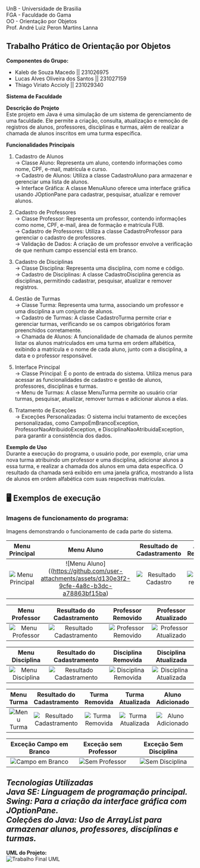 UnB - Universidade de Brasilia <br>
FGA - Faculdade do Gama <br>
OO - Orientação por Objetos <br>
Prof. André Luiz Peron Martins Lanna <br>

Trabalho Prático de Orientação por Objetos
---------------------------------------------------------------------------------------------------------------------------------------------------------------------------------------------------------------------
**Componentes do Grupo:**
- Kaleb de Souza Macedo || 231026975
- Lucas Alves Oliveira dos Santos || 231027159
- Thiago Viriato Accioly || 231029340

**Sistema de Faculdade** <br>

**Descrição do Projeto** <br>
Este projeto em Java é uma simulação de um sistema de gerenciamento de uma faculdade. Ele permite a criação, consulta, atualização e remoção de registros de alunos, professores, disciplinas e turmas, além de realizar a chamada de alunos inscritos em uma turma específica. 

**Funcionalidades Principais**
1. Cadastro de Alunos <br>
-> Classe Aluno: Representa um aluno, contendo informações como nome, CPF, e-mail, matrícula e curso. <br>
-> Cadastro de Alunos: Utiliza a classe CadastroAluno para armazenar e gerenciar uma lista de alunos. <br>
-> Interface Gráfica: A classe MenuAluno oferece uma interface gráfica usando JOptionPane para cadastrar, pesquisar, atualizar e remover alunos. <br>
   
2. Cadastro de Professores <br>
-> Classe Professor: Representa um professor, contendo informações como nome, CPF, e-mail, área de formação e matrícula FUB. <br>
-> Cadastro de Professores: Utiliza a classe CadastroProfessor para gerenciar o cadastro de professores. <br>
-> Validação de Dados: A criação de um professor envolve a verificação de que nenhum campo essencial está em branco. <br>
   
3. Cadastro de Disciplinas <br>
-> Classe Disciplina: Representa uma disciplina, com nome e código. <br>
-> Cadastro de Disciplinas: A classe CadastroDisciplina gerencia as disciplinas, permitindo cadastrar, pesquisar, atualizar e remover registros. <br>
   
4. Gestão de Turmas <br>
-> Classe Turma: Representa uma turma, associando um professor e uma disciplina a um conjunto de alunos. <br>
-> Cadastro de Turmas: A classe CadastroTurma permite criar e gerenciar turmas, verificando se os campos obrigatórios foram preenchidos corretamente. <br>
-> Chamada de Alunos: A funcionalidade de chamada de alunos permite listar os alunos matriculados em uma turma em ordem alfabética, exibindo a matrícula e o nome de cada aluno, junto com a disciplina, a data e o professor responsável. <br>
   
5. Interface Principal <br>
-> Classe Principal: É o ponto de entrada do sistema. Utiliza menus para acessar as funcionalidades de cadastro e gestão de alunos, professores, disciplinas e turmas. <br>
-> Menu de Turmas: A classe MenuTurma permite ao usuário criar turmas, pesquisar, atualizar, remover turmas e adicionar alunos a elas. <br>
   
6. Tratamento de Exceções <br>
-> Exceções Personalizadas: O sistema inclui tratamento de exceções personalizadas, como CampoEmBrancoException, ProfessorNaoAtribuidoException, e DisciplinaNaoAtribuidaException, para garantir a consistência dos dados. <br>
   
**Exemplo de Uso** <br>
Durante a execução do programa, o usuário pode, por exemplo, criar uma nova turma atribuindo um professor e uma disciplina, adicionar alunos a essa turma, e realizar a chamada dos alunos em uma data específica. O resultado da chamada será exibido em uma janela gráfica, mostrando a lista de alunos em ordem alfabética com suas respectivas matrículas. <br>

## 🖥️ Exemplos de execução

### Imagens de funcionamento do programa:
Imagens demonstrando o funcionamento de cada parte do sistema.

| Menu Principal | Menu Aluno | Resultado de Cadastramento | Aluno Removido | Aluno Atualizado |
| :-----------------------------: | :------------: | :----------------------------: | :--------------------------: |:--------------------------: |
| ![Menu Principal](https://github.com/user-attachments/assets/82d63df1-eac7-4525-b720-e41b4585a865) | ![Menu Aluno]((https://github.com/user-attachments/assets/d130e3f2-9cfe-4a8c-b3dc-a78863bf15ba) | ![Resultado Cadastro](https://github.com/user-attachments/assets/dfac3833-2722-400c-977b-6c3dea1e4f54) | ![Aluno removido](https://github.com/user-attachments/assets/56f75a5f-b7e7-43f2-8cd8-418d3b609b84) | ![Aluno Atualizado](https://github.com/user-attachments/assets/189a7091-836c-41ff-9404-29eddc5c3a76) |

| Menu Professor | Resultado do Cadastramento | Professor Removido | Professor Atualizado |
| :-----------------------------: | :------------: | :----------------------------: | :--------------------------: |
| ![Menu Professor](https://github.com/user-attachments/assets/805d3b26-80b0-44b5-947d-a85f1eaa05ec) | ![Resultado Cadastramento](https://github.com/user-attachments/assets/c0ea9698-771a-459f-896d-2e66b7f46dbd) | ![Professor Removido](https://github.com/user-attachments/assets/65595613-866c-48b7-b619-0613d150a9ab) | ![Professor Atualizado](https://github.com/user-attachments/assets/4a690d15-b3d6-432e-a574-57e594819219) |

| Menu Disciplina | Resultado do Cadastramento | Disciplina Removida | Disciplina Atualizada |
| :-----------------------------: | :------------: | :----------------------------: | :--------------------------: |
| ![Menu Disciplina](https://github.com/user-attachments/assets/e47dfed6-ce93-4892-ace4-c6ce36476abc) | ![Resultado Cadastramento](https://github.com/user-attachments/assets/21bcc60c-7dfa-4619-9385-2632c566361a) | ![Disciplina Removida](https://github.com/user-attachments/assets/ac079480-9721-4812-8f0c-6c4d9e323709) | ![Disciplina Atualizada](https://github.com/user-attachments/assets/64f64a39-61d1-4a62-8cff-684169c23f56) |

| Menu Turma | Resultado do Cadastramento | Turma Removida | Turma Atualizada | Aluno Adicionado | Chamada da Turma |
| :-----------------------------: | :------------: | :----------------------------: | :--------------------------: | :--------------------------: | :--------------------------: |
| ![Menu Turma](https://github.com/user-attachments/assets/9c9087ca-beb0-472c-99e7-064cc16757b4) | ![Resultado Cadastramento](https://github.com/user-attachments/assets/4dae1750-d654-4f00-ad3c-0776ad323343) | ![Turma Removida](https://github.com/user-attachments/assets/38f8c3de-7054-43b3-a14e-a58bce862221) | ![Turma Atualizada](https://github.com/user-attachments/assets/11828da9-0895-4fda-b315-b452d16a45f5) | ![Aluno Adicionado](https://github.com/user-attachments/assets/750a812b-6985-43fb-b335-ee03f35a2499) | ![Chamada da Turma](https://github.com/user-attachments/assets/2054ec07-e4ec-4773-b04f-fb3c9e1ce51d) |

| Exceção Campo em Branco | Exceção sem Professor | Exceção Sem Disciplina |
| :-----------------------------: | :------------: | :----------------------------: |
| ![Campo em Branco](https://github.com/user-attachments/assets/2544cb7c-fa38-4b5d-b6aa-888b31733549) | ![Sem Professor](https://github.com/user-attachments/assets/54f0fdc2-651b-4cdb-9fd7-f3a3ca5475e8) | ![Sem Disciplina](https://github.com/user-attachments/assets/70342811-33d4-4a53-9fe5-c48a5744f18f) |

***Tecnologias Utilizadas <br>
Java SE: Linguagem de programação principal. <br>
Swing: Para a criação da interface gráfica com JOptionPane. <br>
Coleções do Java: Uso de ArrayList para armazenar alunos, professores, disciplinas e turmas.*** <br>
---------------------------------------------------------------------------------------------------------------------------------------------------------------------------------------------------------------------
**UML do Projeto:** <br>
![Trabalho Final UML](https://github.com/user-attachments/assets/65ab2481-f1bf-4547-b8f7-e938afb156c4)
